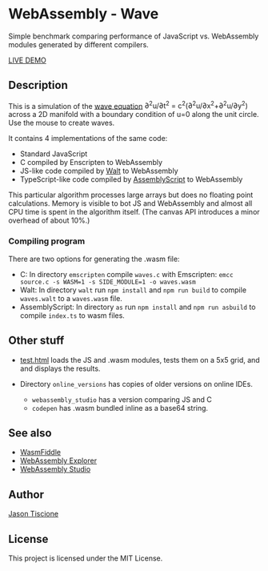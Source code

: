 # WebAssembly - Wave

Simple benchmark comparing performance of JavaScript vs. WebAssembly modules generated by different compilers.

[LIVE DEMO](wave.html)

## Description

This is a simulation of the [wave equation](https://en.wikipedia.org/wiki/Wave_equation)
<span class="eq">&#8706;<sup>2</sup>u/&#8706;t<sup>2</sup> = c<sup>2</sup>(&#8706;<sup>2</sup>u/&#8706;x<sup>2</sup>+&#8706;<sup>2</sup>u/&#8706;y<sup>2</sup>)</span>
across a 2D manifold with a boundary condition of u=0 along the unit circle. Use the mouse to create waves.

It contains 4 implementations of the same code:
* Standard JavaScript
* C compiled by Enscripten to WebAssembly
* JS-like code compiled by [Walt](https://github.com/ballercat/walt) to WebAssembly
* TypeScript-like code compiled by [AssemblyScript](assemblyscript.org) to WebAssembly

This particular algorithm processes large arrays but does no floating point calculations.
Memory is visible to bot JS and WebAssembly and almost all CPU time is spent in the algorithm itself.
(The canvas API introduces a minor overhead of about 10%.)

### Compiling program

There are two options for generating the .wasm file:

* C: In directory `emscripten` compile `waves.c` with Emscripten: `emcc source.c -s WASM=1 -s SIDE_MODULE=1 -o waves.wasm`
* Walt: In directory `walt` run `npm install` and `npm run build` to compile `waves.walt` to a `waves.wasm` file.
* AssemblyScript: In directory `as` run `npm install` and `npm run asbuild` to compile `index.ts` to wasm files.
    
## Other stuff

* [test.html](test.html) loads the JS and .wasm modules, tests them on a 5x5 grid, and and displays the results.

* Directory `online_versions` has copies of older versions on online IDEs.
    * `webassembly_studio` has a version comparing JS and C
    * `codepen` has .wasm bundled inline as a base64 string.

## See also
  * [WasmFiddle](https://mbebenita.github.io/WasmExplorer/)
  * [WebAssembly Explorer](https://mbebenita.github.io/WasmExplorer/)
  * [WebAssembly Studio](https://webassembly.studio/)

## Author

[Jason Tiscione](<tiscione@gmail.com>)

## License

This project is licensed under the MIT License.
